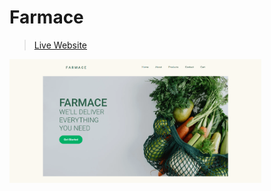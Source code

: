 # Farmace
> <a href="https://smartikaa.github.io/firstrepo/" target="_blank">Live Website</a>

<a href="https://smartikaa.github.io/firstrepo/" target="_blank"><img src="./imgs/ss.png" width=80%></a>
